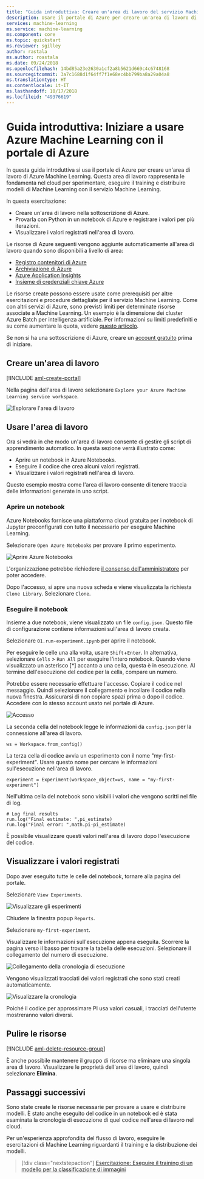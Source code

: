 ```yaml
---
title: "Guida introduttiva: Creare un'area di lavoro del servizio Machine Learning nel portale di Azure - Azure Machine Learning"
description: Usare il portale di Azure per creare un'area di lavoro di Azure Machine Learning. Questa area di lavoro rappresenta le fondamenta nel cloud per sperimentare, eseguire il training e distribuire modelli di Machine Learning con il servizio Azure Machine Learning.
services: machine-learning
ms.service: machine-learning
ms.component: core
ms.topic: quickstart
ms.reviewer: sgilley
author: rastala
ms.author: roastala
ms.date: 09/24/2018
ms.openlocfilehash: 14bd85a23e2630a1cf2a8b5621d669c4c6748168
ms.sourcegitcommit: 3a7c1688d1f64ff7f1e68ec4bb799ba8a29a04a8
ms.translationtype: HT
ms.contentlocale: it-IT
ms.lasthandoff: 10/17/2018
ms.locfileid: "49376619"
---
```

# <a name="quickstart-use-the-azure-portal-to-get-started-with-azure-machine-learning"></a>Guida introduttiva: Iniziare a usare Azure Machine Learning con il portale di Azure

In questa guida introduttiva si usa il portale di Azure per creare un'area di lavoro di Azure Machine Learning. Questa area di lavoro rappresenta le fondamenta nel cloud per sperimentare, eseguire il training e distribuire modelli di Machine Learning con il servizio Machine Learning. 

In questa esercitazione:

* Creare un'area di lavoro nella sottoscrizione di Azure.
* Provarla con Python in un notebook di Azure e registrare i valori per più iterazioni.
* Visualizzare i valori registrati nell'area di lavoro.

Le risorse di Azure seguenti vengono aggiunte automaticamente all'area di lavoro quando sono disponibili a livello di area:

  - [Registro contenitori di Azure](https://azure.microsoft.com/services/container-registry/)
  - [Archiviazione di Azure](https://azure.microsoft.com/services/storage/)
  - [Azure Application Insights](https://azure.microsoft.com/services/application-insights/) 
  - [Insieme di credenziali chiave Azure](https://azure.microsoft.com/services/key-vault/)

Le risorse create possono essere usate come prerequisiti per altre esercitazioni e procedure dettagliate per il servizio Machine Learning. Come con altri servizi di Azure, sono previsti limiti per determinate risorse associate a Machine Learning. Un esempio è la dimensione dei cluster Azure Batch per intelligenza artificiale. Per informazioni su limiti predefiniti e su come aumentare la quota, vedere [questo articolo](how-to-manage-quotas.md).

Se non si ha una sottoscrizione di Azure, creare un [account gratuito](https://azure.microsoft.com/free/?WT.mc_id=A261C142F) prima di iniziare.


## <a name="create-a-workspace"></a>Creare un'area di lavoro 

[!INCLUDE [aml-create-portal](../../../includes/aml-create-in-portal.md)]

Nella pagina dell'area di lavoro selezionare `Explore your Azure Machine Learning service workspace`.

 ![Esplorare l'area di lavoro](./media/quickstart-get-started/explore_aml.png)


## <a name="use-the-workspace"></a>Usare l'area di lavoro

Ora si vedrà in che modo un'area di lavoro consente di gestire gli script di apprendimento automatico. In questa sezione verrà illustrato come:

* Aprire un notebook in Azure Notebooks.
* Eseguire il codice che crea alcuni valori registrati.
* Visualizzare i valori registrati nell'area di lavoro.

Questo esempio mostra come l'area di lavoro consente di tenere traccia delle informazioni generate in uno script. 

### <a name="open-a-notebook"></a>Aprire un notebook 

Azure Notebooks fornisce una piattaforma cloud gratuita per i notebook di Jupyter preconfigurati con tutto il necessario per eseguire Machine Learning.  

Selezionare `Open Azure Notebooks` per provare il primo esperimento.

 ![Aprire Azure Notebooks](./media/quickstart-get-started/explore_ws.png)

L'organizzazione potrebbe richiedere [il consenso dell'amministratore](https://notebooks.azure.com/help/signing-up/work-or-school-account/admin-consent) per poter accedere.

Dopo l'accesso, si apre una nuova scheda e viene visualizzata la richiesta `Clone Library`. Selezionare `Clone`.


### <a name="run-the-notebook"></a>Eseguire il notebook

Insieme a due notebook, viene visualizzato un file `config.json`. Questo file di configurazione contiene informazioni sull'area di lavoro creata.  

Selezionare `01.run-experiment.ipynb` per aprire il notebook.

Per eseguire le celle una alla volta, usare `Shift`+`Enter`. In alternativa, selezionare `Cells` > `Run All` per eseguire l'intero notebook. Quando viene visualizzato un asterisco [*] accanto a una cella, questa è in esecuzione. Al termine dell'esecuzione del codice per la cella, compare un numero.

Potrebbe essere necessario effettuare l'accesso. Copiare il codice nel messaggio. Quindi selezionare il collegamento e incollare il codice nella nuova finestra. Assicurarsi di non copiare spazi prima o dopo il codice. Accedere con lo stesso account usato nel portale di Azure.

 ![Accesso](./media/quickstart-get-started/login.png)

La seconda cella del notebook legge le informazioni da `config.json` per la connessione all'area di lavoro.
```
ws = Workspace.from_config()
```

La terza cella di codice avvia un esperimento con il nome "my-first-experiment". Usare questo nome per cercare le informazioni sull'esecuzione nell'area di lavoro.

```
experiment = Experiment(workspace_object=ws, name = "my-first-experiment")
```

Nell'ultima cella del notebook sono visibili i valori che vengono scritti nel file di log.

```
# Log final results
run.log("Final estimate: ",pi_estimate)
run.log("Final error: ",math.pi-pi_estimate)
```

È possibile visualizzare questi valori nell'area di lavoro dopo l'esecuzione del codice.

## <a name="view-logged-values"></a>Visualizzare i valori registrati

Dopo aver eseguito tutte le celle del notebook, tornare alla pagina del portale.  

Selezionare `View Experiments`.

![Visualizzare gli esperimenti](./media/quickstart-get-started/view_exp.png)

Chiudere la finestra popup `Reports`.

Selezionare `my-first-experiment`.

Visualizzare le informazioni sull'esecuzione appena eseguita. Scorrere la pagina verso il basso per trovare la tabella delle esecuzioni. Selezionare il collegamento del numero di esecuzione.

 ![Collegamento della cronologia di esecuzione](./media/quickstart-get-started/report.png)

Vengono visualizzati tracciati dei valori registrati che sono stati creati automaticamente.  

   ![Visualizzare la cronologia](./media/quickstart-get-started/plots.png)

Poiché il codice per approssimare PI usa valori casuali, i tracciati dell'utente mostreranno valori diversi.

## <a name="clean-up-resources"></a>Pulire le risorse 

[!INCLUDE [aml-delete-resource-group](../../../includes/aml-delete-resource-group.md)]

È anche possibile mantenere il gruppo di risorse ma eliminare una singola area di lavoro. Visualizzare le proprietà dell'area di lavoro, quindi selezionare **Elimina**.

## <a name="next-steps"></a>Passaggi successivi

Sono state create le risorse necessarie per provare a usare e distribuire modelli. È stato anche eseguito del codice in un notebook ed è stata esaminata la cronologia di esecuzione di quel codice nell'area di lavoro nel cloud.

Per un'esperienza approfondita del flusso di lavoro, eseguire le esercitazioni di Machine Learning riguardanti il training e la distribuzione dei modelli.  

> [!div class="nextstepaction"]
> [Esercitazione: Eseguire il training di un modello per la classificazione di immagini](tutorial-train-models-with-aml.md)
